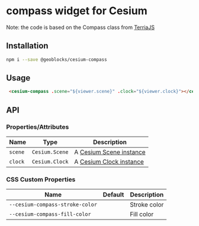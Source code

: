 # compass widget for Cesium

Note: the code is based on the Compass class from [TerriaJS](https://github.com/TerriaJS/terriajs/blob/master/lib/ReactViews/Map/Navigation/Compass.jsx)

## Installation

```bash
npm i --save @geoblocks/cesium-compass
```

## Usage

```html
 <cesium-compass .scene="${viewer.scene}" .clock="${viewer.clock}"></cesium-compass>
```

## API

### Properties/Attributes

| Name           | Type             | Description
| -------------- | ---------------- | -----------
| `scene`        | `Cesium.Scene`   | A [Cesium Scene instance](https://cesium.com/docs/cesiumjs-ref-doc/Scene.html)
| `clock`        | `Cesium.Clock`   | A [Cesium Clock instance](https://cesium.com/docs/cesiumjs-ref-doc/Clock.html)

### CSS Custom Properties

| Name                                | Default | Description
| ----------------------------------- | ------- | -----------
| `--cesium-compass-stroke-color`     |         | Stroke color
| `--cesium-compass-fill-color`       |         | Fill color
